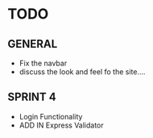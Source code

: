 # TODO

## GENERAL
  - Fix the navbar
  - discuss the look and feel fo the site....
## SPRINT 4
  - Login Functionality
  - ADD IN Express Validator
